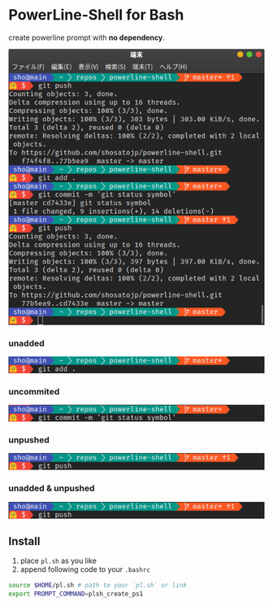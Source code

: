 # PowerLine-Shell for Bash

create powerline prompt with **no dependency**.

![](5.png)

### unadded
![](2.png)

### uncommited
![](3.png)

### unpushed
![](4.png)

### unadded & unpushed
![](1.png)


## Install

1. place `pl.sh` as you like
2. append following code to your `.bashrc`

```sh
source $HOME/pl.sh # path to your `pl.sh` or link
export PROMPT_COMMAND=plsh_create_ps1
```
